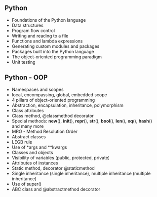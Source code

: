 ## Python
- Foundations of the Python language
- Data structures
- Program flow control
- Writing and reading to a file
- Functions and lambda expressions
- Generating custom modules and packages
- Packages built into the Python language
- The object-oriented programming paradigm
- Unit testing

## Python - OOP

- Namespaces and scopes
- local, encompassing, global, embedded scope
- 4 pillars of object-oriented programming
- Abstraction, encapsulation, inheritance, polymorphism
- Class attributes
- Class method, @classmethod decorator
- Special methods: __new__(), __init__(), __repr__(), __str__(), __bool__(), __len__(), __eq__(), __hash__() and many more
- MRO - Method Resolution Order
- Abstract classes
- LEGB rule
- Use of *args and **kwargs
- Classes and objects
- Visibility of variables (public, protected, private)
- Attributes of instances
- Static method, decorator @staticmethod
- Single inheritance (single inheritance), multiple inheritance (multiple inheritance)
- Use of super()
- ABC class and @abstractmethod decorator
